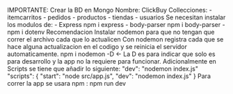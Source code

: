 IMPORTANTE:
Crear la BD en Mongo
Nombre: ClickBuy
Collecciones:
    - itemcarritos
    - pedidos
    - productos
    - tiendas
    - usuarios
Se necesitan instalar los modulos de:
    - Express
    npm i express
    - body-parser
    npm i body-parser
    - npm i dotenv
Recomendacion
    Instalar nodemon para que no tengan que correr el archivo cada que lo actualicen
    Con nodemon registra cada que se hace alguna actualizacion en el codigo y se
    reinicia el servidor automaticamente.
    npm i nodemon -D <- La D es para indicar que solo es para desarrollo y la app no la requiere para funcionar.
    Adicionalmente en Scripts se tiene que añadir lo siguiente: "dev": "nodemon index.js"
    "scripts": {
        "start": "node src/app.js",
        "dev": "nodemon index.js"
    }
    Para correr la app se usara npm : npm run dev

